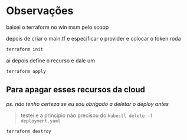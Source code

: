 # Observações
baixei o terraform no win msm pelo scoop

depois de criar o main.tf e especificar o provider e colocar o token roda

```bash
terraform init
```

ai depois define o recurso e dale um 

```bash
terraform apply
```

## Para apagar esses recursos da cloud 

*ps. não tenho certeza se eu sou obrigado a deletar o deploy antes*

> testei e a principio não precisou do `kubectl delete -f deployment.yaml`


```bash
terraform destroy
```
